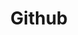 ---
title: "Github"
description: "Content related to Github."
slug: "github"
image: "thumbnail.png"
---
